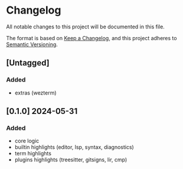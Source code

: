 # Changelog

All notable changes to this project will be documented in this file.

The format is based on [Keep a Changelog](https://keepachangelog.com/en/1.1.0/),
and this project adheres to [Semantic Versioning](https://semver.org/spec/v2.0.0.html).

## [Untagged]

### Added

- extras (wezterm)

## [0.1.0] 2024-05-31

### Added

- core logic
- builtin highlights (editor, lsp, syntax, diagnostics)
- term highlights
- plugins highlights (treesitter, gitsigns, lir, cmp)
